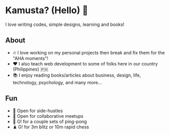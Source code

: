 # Kamusta? (Hello) 👋

I love writing codes, simple designs, learning and books!

## About
- 🔥 I love working on my personal projects then break and fix them for the "AHA moments"!
- ❤️  I also teach web development to some of folks here in our country (Philippines) 🇵🇭
- 📚 I enjoy reading books/articles about business, design, life, technology, psychology, and many more...

## Fun
- 👀 Open for side-hustles
- 💬 Open for collaborative meetups
- 🏓 G! for a couple sets of ping-pong
- ♟ G! for 3m blitz or 10m rapid chess
